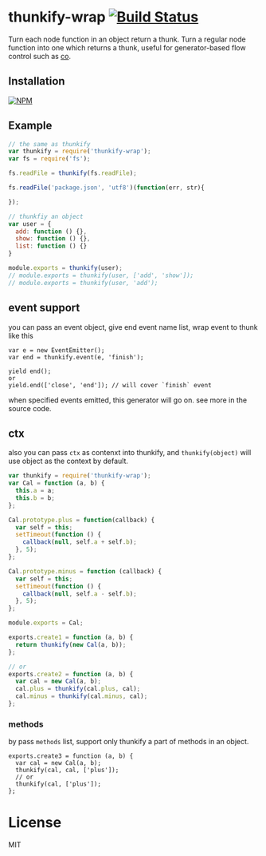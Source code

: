 
# thunkify-wrap [![Build Status](https://secure.travis-ci.org/node-modules/node-thunkify-wrap.svg)](http://travis-ci.org/node-modules/node-thunkify-wrap)

  Turn each node function in an object return a thunk.
  Turn a regular node function into one which returns a thunk,
  useful for generator-based flow control such as [co](https://github.com/visionmedia/co).

## Installation

[![NPM](https://nodei.co/npm/thunkify-wrap.png?downloads=true)](https://nodei.co/npm/thunkify-wrap/)

## Example

```js
// the same as thunkify
var thunkify = require('thunkify-wrap');
var fs = require('fs');

fs.readFile = thunkify(fs.readFile);

fs.readFile('package.json', 'utf8')(function(err, str){

});

// thunkfiy an object
var user = {
  add: function () {},
  show: function () {},
  list: function () {}
}

module.exports = thunkify(user);
// module.exports = thunkify(user, ['add', 'show']);
// module.exports = thunkify(user, 'add');
```

## event support

you can pass an event object, give end event name list, wrap event to thunk like this

```
var e = new EventEmitter();
var end = thunkify.event(e, 'finish');

yield end();
or
yield.end(['close', 'end']); // will cover `finish` event
```

when specified events emitted, this generator will go on. see more in the source code.

## ctx

also you can pass `ctx` as contenxt into thunkify, and `thunkify(object)` will use object as the context by default.

```js
var thunkify = require('thunkify-wrap');
var Cal = function (a, b) {
  this.a = a;
  this.b = b;
};

Cal.prototype.plus = function(callback) {
  var self = this;
  setTimeout(function () {
    callback(null, self.a + self.b);
  }, 5);
};

Cal.prototype.minus = function (callback) {
  var self = this;
  setTimeout(function () {
    callback(null, self.a - self.b);
  }, 5);
};

module.exports = Cal;

exports.create1 = function (a, b) {
  return thunkify(new Cal(a, b));
};

// or
exports.create2 = function (a, b) {
  var cal = new Cal(a, b);
  cal.plus = thunkify(cal.plus, cal);
  cal.minus = thunkify(cal.minus, cal);
};
```

### methods

by pass `methods` list, support only thunkify a part of methods in an object.

```
exports.create3 = function (a, b) {
  var cal = new Cal(a, b);
  thunkify(cal, cal, ['plus']);
  // or
  thunkify(cal, ['plus']);
};
```

# License

  MIT
